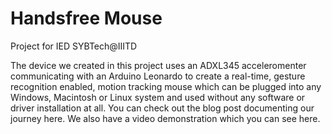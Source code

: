 # Handsfree Mouse
Project for IED SYBTech@IIITD

The device we created in this project uses an ADXL345 acceleromenter communicating with an Arduino Leonardo to create a real-time, gesture recognition enabled, motion tracking mouse which can be plugged into any Windows, Macintosh or Linux system and used without any software or driver installation at all. You can check out the blog post documenting our journey here. We also have a video demonstration which you can see here.
  